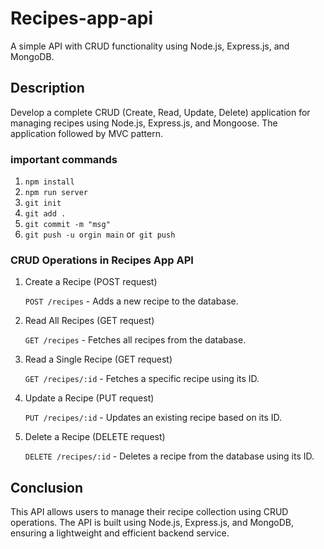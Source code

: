 # Recipes-app-api

A simple API with CRUD functionality using Node.js, Express.js, and MongoDB.

## Description

Develop a complete CRUD (Create, Read, Update, Delete) application for managing recipes using Node.js, Express.js, and Mongoose. The application followed by MVC pattern.

### important commands

1. `npm install`
2. `npm run server`
3. `git init`
4. `git add .`
5. `git commit -m "msg"`
6. `git push -u orgin main` or` git push`

### CRUD Operations in Recipes App API

1. Create a Recipe (POST request)

   `POST /recipes` - Adds a new recipe to the database.

2. Read All Recipes (GET request)

   `GET /recipes` - Fetches all recipes from the database.

3. Read a Single Recipe (GET request)

   `GET /recipes/:id` - Fetches a specific recipe using its ID.

4. Update a Recipe (PUT request)

   `PUT /recipes/:id` - Updates an existing recipe based on its ID.

5. Delete a Recipe (DELETE request)

   `DELETE /recipes/:id` - Deletes a recipe from the database using its ID.

## Conclusion

This API allows users to manage their recipe collection using CRUD operations. The API is built using Node.js, Express.js, and MongoDB, ensuring a lightweight and efficient backend service.
